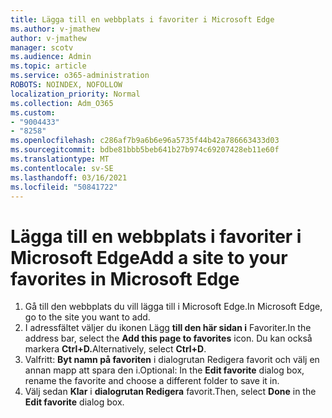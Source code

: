 ```yaml
---
title: Lägga till en webbplats i favoriter i Microsoft Edge
ms.author: v-jmathew
author: v-jmathew
manager: scotv
ms.audience: Admin
ms.topic: article
ms.service: o365-administration
ROBOTS: NOINDEX, NOFOLLOW
localization_priority: Normal
ms.collection: Adm_O365
ms.custom:
- "9004433"
- "8258"
ms.openlocfilehash: c286af7b9a6b6e96a5735f44b42a786663433d03
ms.sourcegitcommit: bdbe81bbb5beb641b27b974c69207428eb11e60f
ms.translationtype: MT
ms.contentlocale: sv-SE
ms.lasthandoff: 03/16/2021
ms.locfileid: "50841722"
---
```

# <a name="add-a-site-to-your-favorites-in-microsoft-edge"></a><span data-ttu-id="02473-102">Lägga till en webbplats i favoriter i Microsoft Edge</span><span class="sxs-lookup"><span data-stu-id="02473-102">Add a site to your favorites in Microsoft Edge</span></span>

1. <span data-ttu-id="02473-103">Gå till den webbplats du vill lägga till i Microsoft Edge.</span><span class="sxs-lookup"><span data-stu-id="02473-103">In Microsoft Edge, go to the site you want to add.</span></span>
2. <span data-ttu-id="02473-104">I adressfältet väljer du ikonen Lägg **till den här sidan i** Favoriter.</span><span class="sxs-lookup"><span data-stu-id="02473-104">In the address bar, select the **Add this page to favorites** icon.</span></span> <span data-ttu-id="02473-105">Du kan också markera **Ctrl+D.**</span><span class="sxs-lookup"><span data-stu-id="02473-105">Alternatively, select **Ctrl+D**.</span></span>
3. <span data-ttu-id="02473-106">Valfritt: **Byt namn på favoriten** i dialogrutan Redigera favorit och välj en annan mapp att spara den i.</span><span class="sxs-lookup"><span data-stu-id="02473-106">Optional: In the **Edit favorite** dialog box, rename the favorite and choose a different folder to save it in.</span></span>
4. <span data-ttu-id="02473-107">Välj sedan **Klar** i **dialogrutan Redigera** favorit.</span><span class="sxs-lookup"><span data-stu-id="02473-107">Then, select **Done** in the **Edit favorite** dialog box.</span></span>
